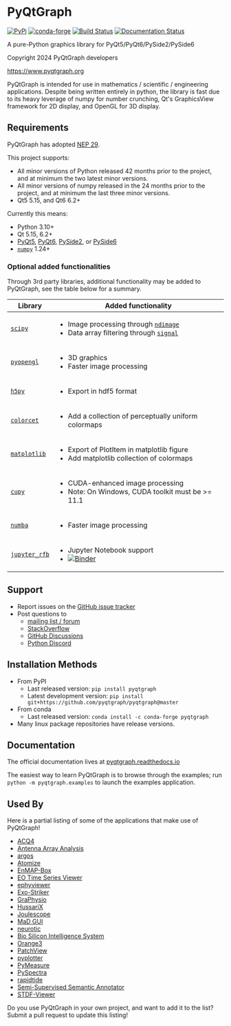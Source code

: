 PyQtGraph
=========

[![PyPi](https://img.shields.io/pypi/v/pyqtgraph.svg)](https://pypi.org/project/pyqtgraph/)
[![conda-forge](https://img.shields.io/conda/vn/conda-forge/pyqtgraph.svg)](https://anaconda.org/conda-forge/pyqtgraph)
[![Build Status](https://github.com/pyqtgraph/pyqtgraph/workflows/main/badge.svg)](https://github.com/pyqtgraph/pyqtgraph/actions/?query=workflow%3Amain)
[![Documentation Status](https://readthedocs.org/projects/pyqtgraph/badge/?version=latest)](https://pyqtgraph.readthedocs.io/en/latest/?badge=latest)

A pure-Python graphics library for PyQt5/PyQt6/PySide2/PySide6

Copyright 2024 PyQtGraph developers

<https://www.pyqtgraph.org>

PyQtGraph is intended for use in mathematics / scientific / engineering applications.
Despite being written entirely in python, the library is fast due to its
heavy leverage of numpy for number crunching, Qt's GraphicsView framework for
2D display, and OpenGL for 3D display.

Requirements
------------

PyQtGraph has adopted [NEP 29](https://numpy.org/neps/nep-0029-deprecation_policy.html).

This project supports:

* All minor versions of Python released 42 months prior to the project, and at minimum the two latest minor versions.
* All minor versions of numpy released in the 24 months prior to the project, and at minimum the last three minor versions.
* Qt5 5.15, and Qt6 6.2+

Currently this means:

* Python 3.10+
* Qt 5.15, 6.2+
* [PyQt5](https://www.riverbankcomputing.com/software/pyqt/),
  [PyQt6](https://www.riverbankcomputing.com/software/pyqt/),
  [PySide2](https://wiki.qt.io/Qt_for_Python), or
  [PySide6](https://wiki.qt.io/Qt_for_Python)
* [`numpy`](https://github.com/numpy/numpy) 1.24+

### Optional added functionalities

Through 3rd party libraries, additional functionality may be added to PyQtGraph, see the table below for a summary.

| Library        | Added functionality |
|----------------|-|
| [`scipy`]      | <ul><li> Image processing through [`ndimage`]</li><li> Data array filtering through [`signal`] </li><ul> |
| [`pyopengl`]   | <ul><li> 3D graphics </li><li> Faster image processing </li></ul> |
| [`h5py`]       | <ul><li> Export in hdf5 format </li></ul> |
| [`colorcet`]   | <ul><li> Add a collection of perceptually uniform colormaps </li></ul> |
| [`matplotlib`] | <ul><li> Export of PlotItem in matplotlib figure </li><li> Add matplotlib collection of colormaps </li></ul> |
| [`cupy`]       | <ul><li> CUDA-enhanced image processing </li><li> Note: On Windows, CUDA toolkit must be >= 11.1 </li></ul> |
| [`numba`]      | <ul><li> Faster image processing </li></ul> |
| [`jupyter_rfb`]| <ul><li> Jupyter Notebook support </li> <li> [![Binder](https://mybinder.org/badge_logo.svg)](https://mybinder.org/v2/gh/pyqtgraph/pyqtgraph/HEAD?urlpath=%2Flab%2Ftree%2Fpyqtgraph%2Fexamples%2Fnotebooks) </li> </ul> |

[`scipy`]: https://github.com/scipy/scipy
[`ndimage`]: https://docs.scipy.org/doc/scipy/reference/ndimage.html
[`signal`]: https://docs.scipy.org/doc/scipy/reference/signal.html
[`pyopengl`]: https://github.com/mcfletch/pyopengl
[`h5py`]: https://github.com/h5py/h5py
[`colorcet`]: https://github.com/holoviz/colorcet
[`matplotlib`]: https://github.com/matplotlib/matplotlib
[`numba`]: https://github.com/numba/numba
[`cupy`]: https://docs.cupy.dev/en/stable/install.html
[`jupyter_rfb`]: https://github.com/vispy/jupyter_rfb

Support
-------

* Report issues on the [GitHub issue tracker](https://github.com/pyqtgraph/pyqtgraph/issues)
* Post questions to
  * [mailing list / forum](https://groups.google.com/forum/?fromgroups#!forum/pyqtgraph)
  * [StackOverflow](https://stackoverflow.com/questions/tagged/pyqtgraph)
  * [GitHub Discussions](https://github.com/pyqtgraph/pyqtgraph/discussions)
  * [Python Discord](https://discord.com/channels/267624335836053506/898139460821192724)

Installation Methods
--------------------

* From PyPI
  * Last released version: `pip install pyqtgraph`
  * Latest development version: `pip install git+https://github.com/pyqtgraph/pyqtgraph@master`
* From conda
  * Last released version: `conda install -c conda-forge pyqtgraph`
* Many linux package repositories have release versions.

Documentation
-------------

The official documentation lives at [pyqtgraph.readthedocs.io](https://pyqtgraph.readthedocs.io)

The easiest way to learn PyQtGraph is to browse through the examples; run `python -m pyqtgraph.examples` to launch the examples application.

Used By
-------

Here is a partial listing of some of the applications that make use of PyQtGraph!

* [ACQ4](https://github.com/acq4/acq4)
* [Antenna Array Analysis](https://github.com/rookiepeng/antenna-array-analysis)
* [argos](https://github.com/titusjan/argos)
* [Atomize](https://github.com/Anatoly1010/Atomize)
* [EnMAP-Box](https://enmap-box.readthedocs.io)
* [EO Time Series Viewer](https://eo-time-series-viewer.readthedocs.io)
* [ephyviewer](https://ephyviewer.readthedocs.io)
* [Exo-Striker](https://github.com/3fon3fonov/exostriker)
* [GraPhysio](https://github.com/jaj42/GraPhysio)
* [HussariX](https://github.com/sem-geologist/HussariX)
* [Joulescope](https://www.joulescope.com/)
* [MaD GUI](https://github.com/mad-lab-fau/mad-gui)
* [neurotic](https://neurotic.readthedocs.io)
* [Bio Silicon Intelligence System](https://github.com/Unlimited-Research-Cooperative/Bio-Silicon-Synergetic-Intelligence-System)
* [Orange3](https://orangedatamining.com/)
* [PatchView](https://github.com/ZeitgeberH/patchview)
* [pyplotter](https://github.com/pyplotter/pyplotter)
* [PyMeasure](https://github.com/pymeasure/pymeasure)
* [PySpectra](http://hasyweb.desy.de/services/computing/Spock/node138.html)
* [rapidtide](https://rapidtide.readthedocs.io/en/latest/)
* [Semi-Supervised Semantic Annotator](https://gitlab.com/s3a/s3a)
* [STDF-Viewer](https://github.com/noonchen/STDF-Viewer)

Do you use PyQtGraph in your own project, and want to add it to the list?  Submit a pull request to update this listing!
